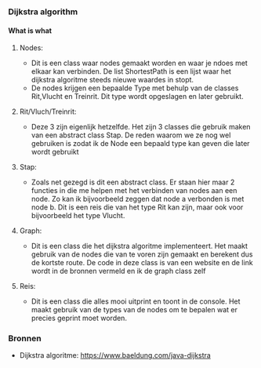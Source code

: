 ### Dijkstra algorithm

#### What is what

1. Nodes:
    * Dit is een class waar nodes gemaakt worden en waar je ndoes met elkaar kan verbinden.
    De list ShortestPath is een lijst waar het dijkstra algoritme steeds nieuwe waardes in stopt.
    * De nodes krijgen een bepaalde Type met behulp van de classes Rit,Vlucht en Treinrit. Dit type
    wordt opgeslagen en later gebruikt.
    
2. Rit/Vluch/Treinrit:
    * Deze 3 zijn eigenlijk hetzelfde. Het zijn 3 classes die gebruik maken van een abstract class Stap.
    De reden waarom we ze nog wel gebruiken is zodat ik de Node een bepaald type kan geven die later wordt gebruikt
    
3. Stap:
    * Zoals net gezegd is dit een abstract class. Er staan hier maar 2 functies in die me helpen met het verbinden van
    nodes aan een node. Zo kan ik bijvoorbeeld zeggen dat node a verbonden is met node b. Dit is een reis die van het
    type Rit kan zijn, maar ook voor bijvoorbeeld het type Vlucht.

4. Graph:
    * Dit is een class die het dijkstra algoritme implementeert. Het maakt gebruik van de nodes die van te voren zijn
    gemaakt en berekent dus de kortste route. De code in deze class is van een website en de link wordt in de bronnen
    vermeld en ik de graph class zelf

5. Reis:
    * Dit is een class die alles mooi uitprint en toont in de console. Het maakt gebruik van de types van de nodes
    om te bepalen wat er precies geprint moet worden.
    
### Bronnen

* Dijkstra algoritme: https://www.baeldung.com/java-dijkstra
